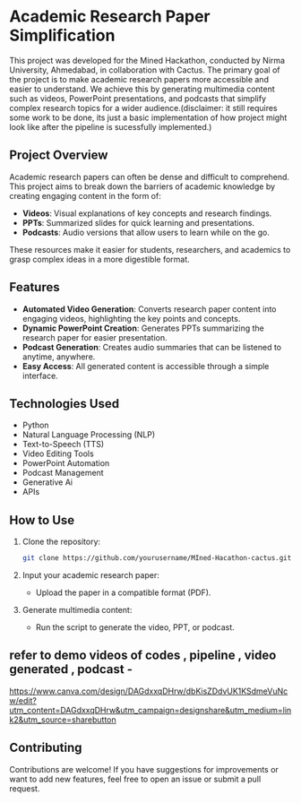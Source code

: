 # Academic Research Paper Simplification

This project was developed for the Mined Hackathon, conducted by Nirma University, Ahmedabad, in collaboration with Cactus. The primary goal of the project is to make academic research papers more accessible and easier to understand. We achieve this by generating multimedia content such as videos, PowerPoint presentations, and podcasts that simplify complex research topics for a wider audience.(disclaimer: it still requires some work to be done, its just a basic implementation of how project might look like after the pipeline is sucessfully implemented.)

## Project Overview

Academic research papers can often be dense and difficult to comprehend. This project aims to break down the barriers of academic knowledge by creating engaging content in the form of:

- **Videos**: Visual explanations of key concepts and research findings.
- **PPTs**: Summarized slides for quick learning and presentations.
- **Podcasts**: Audio versions that allow users to learn while on the go.

These resources make it easier for students, researchers, and academics to grasp complex ideas in a more digestible format.

## Features

- **Automated Video Generation**: Converts research paper content into engaging videos, highlighting the key points and concepts.
- **Dynamic PowerPoint Creation**: Generates PPTs summarizing the research paper for easier presentation.
- **Podcast Generation**: Creates audio summaries that can be listened to anytime, anywhere.
- **Easy Access**: All generated content is accessible through a simple interface.

## Technologies Used

- Python
- Natural Language Processing (NLP)
- Text-to-Speech (TTS)
- Video Editing Tools
- PowerPoint Automation
- Podcast Management
- Generative Ai
- APIs

## How to Use

1. Clone the repository:
   ```bash
   git clone https://github.com/yourusername/MIned-Hacathon-cactus.git
   ```

2. Input your academic research paper:
   - Upload the paper in a compatible format (PDF).

3. Generate multimedia content:
   - Run the script to generate the video, PPT, or podcast.
## refer to demo videos of codes , pipeline , video generated , podcast - 
https://www.canva.com/design/DAGdxxqDHrw/dbKisZDdvUK1KSdmeVuNcw/edit?utm_content=DAGdxxqDHrw&utm_campaign=designshare&utm_medium=link2&utm_source=sharebutton

## Contributing

Contributions are welcome! If you have suggestions for improvements or want to add new features, feel free to open an issue or submit a pull request.
